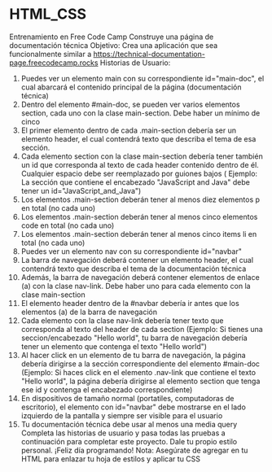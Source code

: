 # HTML_CSS
Entrenamiento en Free Code Camp
Construye una página de documentación técnica
Objetivo: Crea una aplicación que sea funcionalmente similar a https://technical-documentation-page.freecodecamp.rocks
Historias de Usuario:
1.	Puedes ver un elemento main con su correspondiente id="main-doc", el cual abarcará el contenido principal de la página (documentación técnica)
2.	Dentro del elemento #main-doc, se pueden ver varios elementos section, cada uno con la clase main-section. Debe haber un mínimo de cinco
3.	El primer elemento dentro de cada .main-section debería ser un elemento header, el cual contendrá texto que describa el tema de esa sección.
4.	Cada elemento section con la clase main-section debería tener también un id que corresponda al texto de cada header contenido dentro de él. Cualquier espacio debe ser reemplazado por guiones bajos ( Ejemplo: La sección que contiene el encabezado "JavaScript and Java" debe tener un id="JavaScript_and_Java")
5.	Los elementos .main-section deberán tener al menos diez elementos p en total (no cada uno)
6.	Los elementos .main-section deberán tener al menos cinco elementos code en total (no cada uno)
7.	Los elementos .main-section deberán tener al menos cinco items li en total (no cada uno)
8.	Puedes ver un elemento nav con su correspondiente id="navbar"
9.	La barra de navegación deberá contener un elemento header, el cual contendrá texto que describa el tema de la documentación técnica
10.	Además, la barra de navegación deberá contener elementos de enlace (a) con la clase nav-link. Debe haber uno para cada elemento con la clase main-section
11.	El elemento header dentro de la #navbar debería ir antes que los elementos (a) de la barra de navegación
12.	Cada elemento con la clase nav-link debería tener texto que corresponda al texto del header de cada section (Ejemplo: Si tienes una seccion/encabezado "Hello world", tu barra de navegación debería tener un elemento que contenga el texto "Hello world")
13.	Al hacer click en un elemento de tu barra de navegación, la página debería dirigirse a la sección correspondiente del elemento #main-doc (Ejemplo: Si haces click en el elemento .nav-link que contiene el texto "Hello world", la página debería dirigirse al elemento section que tenga ese id y contenga el encabezado correspondiente)
14.	En dispositivos de tamaño normal (portatiles, computadoras de escritorio), el elemento con id="navbar" debe mostrarse en el lado izquierdo de la pantalla y siempre ser visible para el usuario
15.	Tu documentación técnica debe usar al menos una media query
Completa las historias de usuario y pasa todas las pruebas a continuación para completar este proyecto. Dale tu propio estilo personal. ¡Feliz día programando!
Nota: Asegúrate de agregar <link rel="stylesheet" href="styles.css"> en tu HTML para enlazar tu hoja de estilos y aplicar tu CSS
